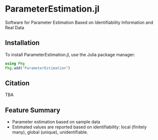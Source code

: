 # ParameterEstimation.jl

Software for Parameter Estimation Based on Identifiability Information and Real Data

## Installation

To install ParameterEstimation.jl, use the Julia package manager:

```julia
using Pkg
Pkg.add("ParameterEstimation")
```

## Citation

TBA

## Feature Summary

- Parameter estimation based on sample data
- Estimated values are reported based on identifiability: local (finitely many), global (unique), unidentifiable.
